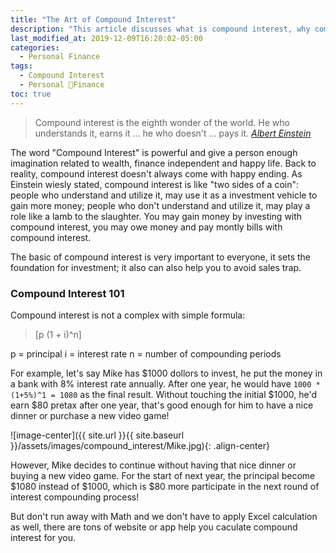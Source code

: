 ```yaml
---
title: "The Art of Compound Interest"
description: "This article discusses what is compound interest, why compound interest is important and how you can use compound interest in your life."
last_modified_at: 2019-12-09T16:20:02-05:00
categories:
  - Personal Finance
tags:
  - Compound Interest
  - Personal Finance
toc: true
---
```

> Compound interest is the eighth wonder of the world. He who understands it, earns it ... he who doesn't ... pays it. <cite><a href="https://www.goodreads.com/quotes/76863-compound-interest-is-the-eighth-wonder-of-the-world-he">Albert Einstein</a></cite>

The word "Compound Interest" is powerful and give a person enough imagination related to wealth, finance independent and happy life. Back to reality, compound interest doesn't always come with happy ending. As Einstein wiesly stated, compound interest is like "two sides of a coin": people who understand and utilize it, may use it as a investment vehicle to gain more money; people who don't understand and utilize it, may play a role like a lamb to the slaughter. You may gain money by investing with compound interest, you may owe money and pay montly bills with compound interest. 

The basic of compound interest is very important to everyone, it sets the foundation for investment; it also can also help you to avoid sales trap.

### Compound Interest 101

Compound interest is not a complex with simple formula: 

> [p (1 + i)^n]

p = principal
i = interest rate
n = number of compounding periods

For example, let's say Mike has $1000 dollors to invest, he put the money in a bank with 8% interest rate annually. After one year, he would have `1000 * (1+5%)^1 = 1080` as the final result. Without touching the initial $1000, he'd earn $80 pretax after one year, that's good enough for him to have a nice dinner or purchase a new video game! 

![image-center]({{ site.url }}{{ site.baseurl }}/assets/images/compound_interest/Mike.jpg){: .align-center}

However, Mike decides to continue without having that nice dinner or buying a new video game. For the start of next year, the principal become $1080 instead of $1000, which is $80 more participate in the next round of interest compounding process!





But don't run away with Math and we don't have to apply Excel calculation as well, there are tons of website or app help you caculate compound interest for you.







